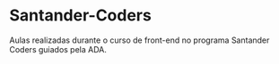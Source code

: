 # Santander-Coders
Aulas realizadas durante o curso de front-end no programa Santander Coders guiados pela ADA.
